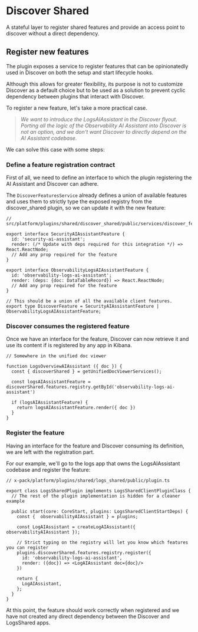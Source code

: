 # Discover Shared

A stateful layer to register shared features and provide an access point to discover without a direct dependency.

## Register new features

The plugin exposes a service to register features that can be opinionatedly used in Discover on both the setup and start lifecycle hooks.

Although this allows for greater flexibility, its purpose is not to customize Discover as a default choice but to be used as a solution to prevent cyclic dependency between plugins that interact with Discover.

To register a new feature, let's take a more practical case.

> _We want to introduce the LogsAIAssistant in the Discover flyout. Porting all the logic of the Observability AI Assistant into Discover is not an option, and we don't want Discover to directly depend on the AI Assistant codebase._

We can solve this case with some steps:

### Define a feature registration contract

First of all, we need to define an interface to which the plugin registering the AI Assistant and Discover can adhere.

The `DiscoverFeaturesService` already defines a union of available features and uses them to strictly type the exposed registry from the discover_shared plugin, so we can update it with the new feature:

```tsx
// src/platform/plugins/shared/discover_shared/public/services/discover_features/types.ts

export interface SecurityAIAssistantFeature {
  id: 'security-ai-assistant';
  render: (/* Update with deps required for this integration */) => React.ReactNode;
  // Add any prop required for the feature
}

export interface ObservabilityLogsAIAssistantFeature {
  id: 'observability-logs-ai-assistant';
  render: (deps: {doc: DataTableRecord}) => React.ReactNode;
  // Add any prop required for the feature
}

// This should be a union of all the available client features.
export type DiscoverFeature = SecurityAIAssistantFeature | ObservabilityLogsAIAssistantFeature;
```

### Discover consumes the registered feature

Once we have an interface for the feature, Discover can now retrieve it and use its content if is registered by any app in Kibana.

```tsx
// Somewhere in the unified doc viewer

function LogsOverviewAIAssistant ({ doc }) {
  const { discoverShared } = getUnifiedDocViewerServices();

  const logsAIAssistantFeature = discoverShared.features.registry.getById('observability-logs-ai-assistant')

  if (logsAIAssistantFeature) {
    return logsAIAssistantFeature.render({ doc })
  }
}
```

### Register the feature

Having an interface for the feature and Discover consuming its definition, we are left with the registration part.

For our example, we'll go to the logs app that owns the LogsAIAssistant codebase and register the feature:

```tsx
// x-pack/platform/plugins/shared/logs_shared/public/plugin.ts

export class LogsSharedPlugin implements LogsSharedClientPluginClass {
  // The rest of the plugin implementation is hidden for a cleaner example

  public start(core: CoreStart, plugins: LogsSharedClientStartDeps) {
    const {  observabilityAIAssistant } = plugins;

    const LogAIAssistant = createLogAIAssistant({ observabilityAIAssistant });

    // Strict typing on the registry will let you know which features you can register
    plugins.discoverShared.features.registry.register({
      id: 'observability-logs-ai-assistant',
      render: ({doc}) => <LogAIAssistant doc={doc}/>
    })

    return {
      LogAIAssistant,
    };
  }
}
```

At this point, the feature should work correctly when registered and we have not created any direct dependency between the Discover and LogsShared apps.
